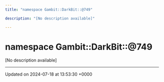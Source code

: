 ```yaml
---
title: "namespace Gambit::DarkBit::@749"

description: "[No description available]"

---
```


# namespace Gambit::DarkBit::@749

[No description available]






-------------------------------

Updated on 2024-07-18 at 13:53:30 +0000